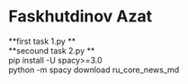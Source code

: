 # Faskhutdinov Azat
**first task 1.py  **  
**secound task 2.py  **  
pip install -U spacy>=3.0  
python -m spacy download ru_core_news_md
